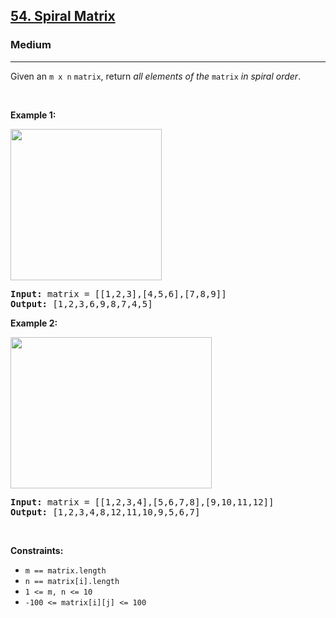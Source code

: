 <h2><a href="https://leetcode.com/problems/spiral-matrix">54. Spiral Matrix</a></h2><h3>Medium</h3><hr><p>Given an <code>m x n</code> <code>matrix</code>, return <em>all elements of the</em> <code>matrix</code> <em>in spiral order</em>.</p>

<p>&nbsp;</p>
<p><strong class="example">Example 1:</strong></p>
<img alt="" src="https://assets.leetcode.com/uploads/2020/11/13/spiral1.jpg" style="width: 242px; height: 242px;" />
<pre>
<strong>Input:</strong> matrix = [[1,2,3],[4,5,6],[7,8,9]]
<strong>Output:</strong> [1,2,3,6,9,8,7,4,5]
</pre>

<p><strong class="example">Example 2:</strong></p>
<img alt="" src="https://assets.leetcode.com/uploads/2020/11/13/spiral.jpg" style="width: 322px; height: 242px;" />
<pre>
<strong>Input:</strong> matrix = [[1,2,3,4],[5,6,7,8],[9,10,11,12]]
<strong>Output:</strong> [1,2,3,4,8,12,11,10,9,5,6,7]
</pre>

<p>&nbsp;</p>
<p><strong>Constraints:</strong></p>

<ul>
	<li><code>m == matrix.length</code></li>
	<li><code>n == matrix[i].length</code></li>
	<li><code>1 &lt;= m, n &lt;= 10</code></li>
	<li><code>-100 &lt;= matrix[i][j] &lt;= 100</code></li>
</ul>
